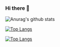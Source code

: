 ### Hi there 👋
![Anurag's github stats](https://github-readme-stats.vercel.app/api?username=Williams25&count_private=true&show_icons=true&theme=tokyonight)

[![Top Langs](https://github-readme-stats.vercel.app/api/top-langs/?username=Williams25&layout=compact)](https://github.com/anuraghazra/github-readme-stats)

[![Top Langs](https://github-readme-stats.vercel.app/api/top-langs/?username=Williams25&langs_count=8)](https://github.com/anuraghazra/github-readme-stats)
<!--
**Williams25/Williams25** is a ✨ _special_ ✨ repository because its `README.md` (this file) appears on your GitHub profile.

Here are some ideas to get you started:

- 🔭 I’m currently working on ...
- 🌱 I’m currently learning ...
- 👯 I’m looking to collaborate on ...
- 🤔 I’m looking for help with ...
- 💬 Ask me about ...
- 📫 How to reach me: ...
- 😄 Pronouns: ...
- ⚡ Fun fact: ...
-->
